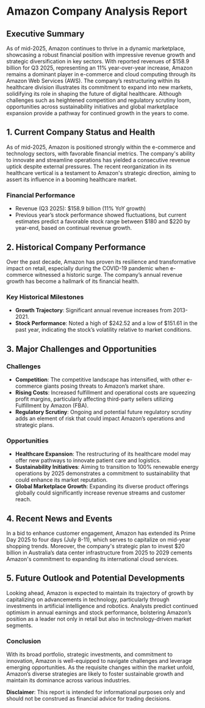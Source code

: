 # Amazon Company Analysis Report

## Executive Summary
As of mid-2025, Amazon continues to thrive in a dynamic marketplace, showcasing a robust financial position with impressive revenue growth and strategic diversification in key sectors. With reported revenues of $158.9 billion for Q3 2025, representing an 11% year-over-year increase, Amazon remains a dominant player in e-commerce and cloud computing through its Amazon Web Services (AWS). The company’s restructuring within its healthcare division illustrates its commitment to expand into new markets, solidifying its role in shaping the future of digital healthcare. Although challenges such as heightened competition and regulatory scrutiny loom, opportunities across sustainability initiatives and global marketplace expansion provide a pathway for continued growth in the years to come.

## 1. Current Company Status and Health
As of mid-2025, Amazon is positioned strongly within the e-commerce and technology sectors, with favorable financial metrics. The company's ability to innovate and streamline operations has yielded a consecutive revenue uptick despite external pressures. The recent reorganization in its healthcare vertical is a testament to Amazon's strategic direction, aiming to assert its influence in a booming healthcare market.

### Financial Performance
- Revenue (Q3 2025): $158.9 billion (11% YoY growth)
- Previous year’s stock performance showed fluctuations, but current estimates predict a favorable stock range between $180 and $220 by year-end, based on continual revenue growth.

## 2. Historical Company Performance
Over the past decade, Amazon has proven its resilience and transformative impact on retail, especially during the COVID-19 pandemic when e-commerce witnessed a historic surge. The company’s annual revenue growth has become a hallmark of its financial health.

### Key Historical Milestones
- **Growth Trajectory**: Significant annual revenue increases from 2013-2021.
- **Stock Performance**: Noted a high of $242.52 and a low of $151.61 in the past year, indicating the stock’s volatility relative to market conditions.

## 3. Major Challenges and Opportunities

### Challenges
- **Competition**: The competitive landscape has intensified, with other e-commerce giants posing threats to Amazon’s market share.
- **Rising Costs**: Increased fulfillment and operational costs are squeezing profit margins, particularly affecting third-party sellers utilizing Fulfillment by Amazon (FBA).
- **Regulatory Scrutiny**: Ongoing and potential future regulatory scrutiny adds an element of risk that could impact Amazon’s operations and strategic plans.

### Opportunities
- **Healthcare Expansion**: The restructuring of its healthcare model may offer new pathways to innovate patient care and logistics.
- **Sustainability Initiatives**: Aiming to transition to 100% renewable energy operations by 2025 demonstrates a commitment to sustainability that could enhance its market reputation.
- **Global Marketplace Growth**: Expanding its diverse product offerings globally could significantly increase revenue streams and customer reach.

## 4. Recent News and Events
In a bid to enhance customer engagement, Amazon has extended its Prime Day 2025 to four days (July 8-11), which serves to capitalize on mid-year shopping trends. Moreover, the company's strategic plan to invest $20 billion in Australia’s data center infrastructure from 2025 to 2029 cements Amazon's commitment to expanding its international cloud services.

## 5. Future Outlook and Potential Developments
Looking ahead, Amazon is expected to maintain its trajectory of growth by capitalizing on advancements in technology, particularly through investments in artificial intelligence and robotics. Analysts predict continued optimism in annual earnings and stock performance, bolstering Amazon’s position as a leader not only in retail but also in technology-driven market segments.

### Conclusion
With its broad portfolio, strategic investments, and commitment to innovation, Amazon is well-equipped to navigate challenges and leverage emerging opportunities. As the requisite changes within the market unfold, Amazon’s diverse strategies are likely to foster sustainable growth and maintain its dominance across various industries.

**Disclaimer**: This report is intended for informational purposes only and should not be construed as financial advice for trading decisions.
